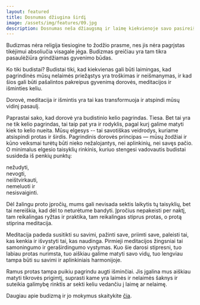 ```yaml
---
layout: featured
title: Dosnumas džiugina širdį
image: /assets/img/features/09.jpg
description: Dosnumas neša džiaugsmą ir laimę kiekvienoje savo pasireiškimo stadijoje. Mintis puosėlėjančios dosnumo ketinimą sukelia džiaugsmą. Esame laimingi duodami. Mums sukelia džiausmą prisiminimai apie tai, kad buvome dosnus.
---
```


<div class="row">
    <div class="col-md-12">
        <div class="service-details mb-40">
            <p>Budizmas nėra religija tiesiogine to žodžio prasme, nes jis nėra pagrįstas tikėjimui absoliučia visagale jėga. Budizmas greičiau yra tam tikra pasaulėžiūra grindžiamas gyvenimo būdas.</p>
            <p>Ko tiki budistai? Budistai tiki, kad kiekvienas gali būti laimingas, kad pagrindinės mūsų nelaimės priežąstys yra troškimas ir neišmanymas, ir kad šios gali būti pašalintos pakreipus gyvenimą dorovės, meditacijos ir išminties keliu.</p>
            <p>Dorovė, meditacija ir išmintis yra tai kas transformuoja ir atspindi mūsų vidinį pasaulį.</p>
            <p>Paprastai sako, kad dorovė yra budistinio kelio pagrindas. Tiesa. Bet tai yra ne tik kelio pagrindas, tai taip pat yra ir rodyklis, pagal kurį galime matyti kiek to kelio nueita. Mūsų elgesys -- tai savotiškas veidrodys, kuriame atsispindi protas ir širdis. Pagrindinis dorovės principas — mūsų žodžiai ir kūno veiksmai turėtų būti nieko nežalojantys, nei aplinkinių, nei savęs pačio. O minimalus elgesio taisyklių rinkinis, kuriuo stengesi vadovautis budistai susideda iš penkių punktų:</p>
            <p>nežudyti,<br>
            nevogti,<br>
            neištvirkauti,<br>
            nemeluoti ir<br>
            nesisvaiginti.</p>
            <p>Dėl žalingu proto įpročių, mums gali nevisada sektis laikytis tų taisyklių, bet tai nereiškia, kad dėl to neturėtume bandyti. Įpročius nepakeisti per naktį, tam reikalingas ryžtas ir praktika, tam reikalingas stiprus protas, o protą stiprina meditacija.</p>
            <p>Meditacija padeda susitikti su savimi, pažinti save, priimti save, paleisti tai, kas kenkia ir išvystyti tai, kas naudinga. Pirmieji meditacijos žingsniai tai samoningumo ir geraširdingumo vystymas. Kuo šie darosi stipresni, tuo labiau protas nurimsta, tuo aiškiau galime matyti savo vidų, tuo lengviau tampa būti su savimi ir aplinkiniais harmonijoje.</p>
            <p>Ramus protas tampa puikiu pagrindu augti išminčiai. Jis įgalina mus aiškiau matyti tikrovės prigimtį, suprasti kame yra laimės ir nelaimės šaknys ir suteikia galimybę rinktis ar sekti keliu vedančiu į laimę ar nelaimę. </p>
            <p>Daugiau apie budizmą ir jo mokymus skaitykite <a href="theravada.lt" target="_blank">čia</a>.</p>
        </div>
    </div>
</div>
